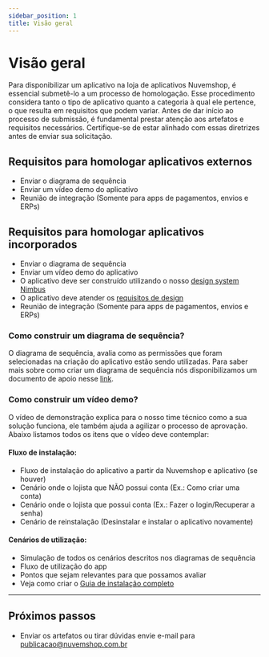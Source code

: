 ```yaml
---
sidebar_position: 1
title: Visão geral
---
```


# Visão geral

Para disponibilizar um aplicativo na loja de aplicativos Nuvemshop, é essencial submetê-lo a um processo de homologação. Esse procedimento considera tanto o tipo de aplicativo quanto a categoria à qual ele pertence, o que resulta em requisitos que podem variar. Antes de dar início ao processo de submissão, é fundamental prestar atenção aos artefatos e requisitos necessários. Certifique-se de estar alinhado com essas diretrizes antes de enviar sua solicitação.

## Requisitos para homologar aplicativos externos

- Enviar o diagrama de sequência
- Enviar um vídeo demo do aplicativo
- Reunião de integração (Somente para apps de pagamentos, envios e ERPs)

## Requisitos para homologar aplicativos incorporados

- Enviar o diagrama de sequência
- Enviar um vídeo demo do aplicativo
- O aplicativo deve ser construído utilizando o nosso [design system Nimbus](https://nimbus.tiendanube.com/)
- O aplicativo deve atender os [requisitos de design](../homologation/checklist.md)
- Reunião de integração (Somente para apps de pagamentos, envios e ERPs)

### Como construir um diagrama de sequência?
O diagrama de sequência, avalia como as permissões que foram selecionadas na criação do aplicativo estão sendo utilizadas. Para saber mais sobre como criar um diagrama de sequência nós disponibilizamos um documento de apoio nesse [link](https://docs.google.com/document/d/1MFpRkSTDF2hPrvITL5H0Vw9NyT9c_Pm1cq7Gsf73LmM/edit).

### Como construir um vídeo demo?
O vídeo de demonstração explica para o nosso time técnico como a sua solução funciona, ele também ajuda a agilizar o processo de aprovação. Abaixo listamos todos os itens que o vídeo deve contemplar:

#### Fluxo de instalação:
- Fluxo de instalação do aplicativo a partir da Nuvemshop e aplicativo (se houver)
- Cenário onde o lojista que NÃO possui conta (Ex.: Como criar uma conta)
- Cenário onde o lojista que possui conta (Ex.: Fazer o login/Recuperar a senha)
- Cenário de reinstalação (Desinstalar e instalar o aplicativo novamente)

#### Cenários de utilização:
- Simulação de todos os cenários descritos nos diagramas de sequência 
- Fluxo de utilização do app
- Pontos que sejam relevantes para que possamos avaliar
- Veja como criar o [Guia de instalação completo](https://docs.google.com/document/d/1eIhxJ6QbQCh3kwmUtSOV_yAPkhEkRYchMQfMR9eM2eg/edit)

---

## Próximos passos

- Enviar os artefatos ou tirar dúvidas envie e-mail para publicacao@nuvemshop.com.br